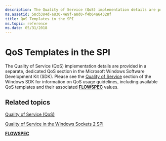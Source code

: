 ```yaml
---
description: The Quality of Service (QoS) implementation details are provided in a separate, dedicated QoS section in the Microsoft Windows Software Development Kit (SDK).
ms.assetid: 58cb384d-a830-4e9f-a8d0-f4b64a64328f
title: QoS Templates in the SPI
ms.topic: reference
ms.date: 05/31/2018
---
```


# QoS Templates in the SPI

The Quality of Service (QoS) implementation details are provided in a separate, dedicated QoS section in the Microsoft Windows Software Development Kit (SDK). Please see the [Quality of Service](/previous-versions/windows/desktop/qos/qos-start-page) section of the Windows SDK for information on QoS usage guidelines, including available QoS templates and their associated [**FLOWSPEC**](/windows/win32/api/qos/ns-qos-flowspec) values.

## Related topics

<dl> <dt>

[Quality of Service (QoS)](/previous-versions/windows/desktop/qos/qos-start-page)
</dt> <dt>

[Quality of Service in the Windows Sockets 2 SPI](quality-of-service-in-the-windows-sockets-2-spi-2.md)
</dt> <dt>

[**FLOWSPEC**](/windows/win32/api/qos/ns-qos-flowspec)
</dt> </dl>

 

 
